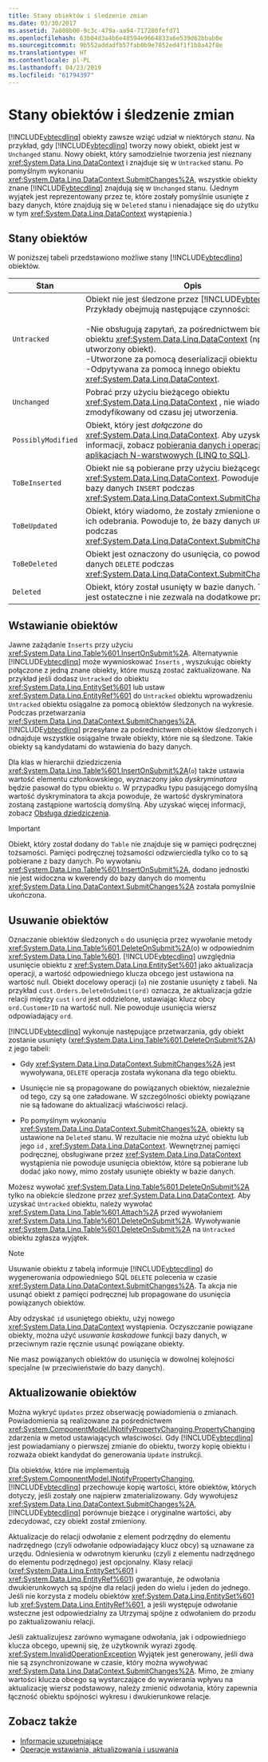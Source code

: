 ```yaml
---
title: Stany obiektów i śledzenie zmian
ms.date: 03/30/2017
ms.assetid: 7a808b00-9c3c-479a-aa94-717280fefd71
ms.openlocfilehash: 63b04d3a4b6e48594e9664833a6e539d62bbab0e
ms.sourcegitcommit: 9b552addadfb57fab0b9e7852ed4f1f1b8a42f8e
ms.translationtype: HT
ms.contentlocale: pl-PL
ms.lasthandoff: 04/23/2019
ms.locfileid: "61794397"
---
```

# <a name="object-states-and-change-tracking"></a>Stany obiektów i śledzenie zmian
[!INCLUDE[vbtecdlinq](../../../../../../includes/vbtecdlinq-md.md)] obiekty zawsze wziąć udział w niektórych *stanu*. Na przykład, gdy [!INCLUDE[vbtecdlinq](../../../../../../includes/vbtecdlinq-md.md)] tworzy nowy obiekt, obiekt jest w `Unchanged` stanu. Nowy obiekt, który samodzielnie tworzenia jest nieznany <xref:System.Data.Linq.DataContext> i znajduje się w `Untracked` stanu. Po pomyślnym wykonaniu <xref:System.Data.Linq.DataContext.SubmitChanges%2A>, wszystkie obiekty znane [!INCLUDE[vbtecdlinq](../../../../../../includes/vbtecdlinq-md.md)] znajdują się w `Unchanged` stanu. (Jednym wyjątek jest reprezentowany przez te, które zostały pomyślnie usunięte z bazy danych, które znajdują się w `Deleted` stanu i nienadające się do użytku w tym <xref:System.Data.Linq.DataContext> wystąpienia.)  
  
## <a name="object-states"></a>Stany obiektów  
 W poniższej tabeli przedstawiono możliwe stany [!INCLUDE[vbtecdlinq](../../../../../../includes/vbtecdlinq-md.md)] obiektów.  
  
|Stan|Opis|  
|-----------|-----------------|  
|`Untracked`|Obiekt nie jest śledzone przez [!INCLUDE[vbtecdlinq](../../../../../../includes/vbtecdlinq-md.md)]. Przykłady obejmują następujące czynności:<br /><br /> -Nie obsługują zapytań, za pośrednictwem bieżącego obiektu <xref:System.Data.Linq.DataContext> (np. nowo utworzony obiekt).<br />-Utworzone za pomocą deserializacji obiektu<br />-Odpytywana za pomocą innego obiektu <xref:System.Data.Linq.DataContext>.|  
|`Unchanged`|Pobrać przy użyciu bieżącego obiektu <xref:System.Data.Linq.DataContext> , nie wiadomo, został zmodyfikowany od czasu jej utworzenia.|  
|`PossiblyModified`|Obiekt, który jest *dołączone* do <xref:System.Data.Linq.DataContext>. Aby uzyskać więcej informacji, zobacz [pobierania danych i operacje CUD w aplikacjach N-warstwowych (LINQ to SQL)](../../../../../../docs/framework/data/adonet/sql/linq/data-retrieval-and-cud-operations-in-n-tier-applications.md).|  
|`ToBeInserted`|Obiekt nie są pobierane przy użyciu bieżącego <xref:System.Data.Linq.DataContext>. Powoduje to, że bazy danych `INSERT` podczas <xref:System.Data.Linq.DataContext.SubmitChanges%2A>.|  
|`ToBeUpdated`|Obiekt, który wiadomo, że zostały zmienione od czasu ich odebrania. Powoduje to, że bazy danych `UPDATE` podczas <xref:System.Data.Linq.DataContext.SubmitChanges%2A>.|  
|`ToBeDeleted`|Obiekt jest oznaczony do usunięcia, co powoduje bazy danych `DELETE` podczas <xref:System.Data.Linq.DataContext.SubmitChanges%2A>.|  
|`Deleted`|Obiekt, który został usunięty w bazie danych. Ten stan jest ostateczne i nie zezwala na dodatkowe przejścia.|  
  
## <a name="inserting-objects"></a>Wstawianie obiektów  
 Jawne zażądanie `Inserts` przy użyciu <xref:System.Data.Linq.Table%601.InsertOnSubmit%2A>. Alternatywnie [!INCLUDE[vbtecdlinq](../../../../../../includes/vbtecdlinq-md.md)] może wywnioskować `Inserts` , wyszukując obiekty połączone z jedną znane obiekty, które muszą zostać zaktualizowane. Na przykład jeśli dodasz `Untracked` do obiektu <xref:System.Data.Linq.EntitySet%601> lub ustaw <xref:System.Data.Linq.EntityRef%601> do `Untracked` obiektu wprowadzeniu `Untracked` obiektu osiągalne za pomocą obiektów śledzonych na wykresie. Podczas przetwarzania <xref:System.Data.Linq.DataContext.SubmitChanges%2A>, [!INCLUDE[vbtecdlinq](../../../../../../includes/vbtecdlinq-md.md)] przesyłane za pośrednictwem obiektów śledzonych i odnajduje wszystkie osiągalne trwałe obiekty, które nie są śledzone. Takie obiekty są kandydatami do wstawienia do bazy danych.  
  
 Dla klas w hierarchii dziedziczenia <xref:System.Data.Linq.Table%601.InsertOnSubmit%2A>(`o`) także ustawia wartość elementu członkowskiego, wyznaczony jako *dyskryminatora* będzie pasował do typu obiektu `o`. W przypadku typu pasującego domyślną wartość dyskryminatora ta akcja powoduje, że wartość dyskryminatora zostaną zastąpione wartością domyślną. Aby uzyskać więcej informacji, zobacz [Obsługa dziedziczenia](../../../../../../docs/framework/data/adonet/sql/linq/inheritance-support.md).  
  
> [!IMPORTANT]
>  Obiekt, który został dodany do `Table` nie znajduje się w pamięci podręcznej tożsamości. Pamięci podręcznej tożsamości odzwierciedla tylko co to są pobierane z bazy danych. Po wywołaniu <xref:System.Data.Linq.Table%601.InsertOnSubmit%2A>, dodano jednostki nie jest widoczna w kwerendy do bazy danych do momentu <xref:System.Data.Linq.DataContext.SubmitChanges%2A> została pomyślnie ukończona.  
  
## <a name="deleting-objects"></a>Usuwanie obiektów  
 Oznaczanie obiektów śledzonych `o` do usunięcia przez wywołanie metody <xref:System.Data.Linq.Table%601.DeleteOnSubmit%2A>(o) w odpowiednim <xref:System.Data.Linq.Table%601>. [!INCLUDE[vbtecdlinq](../../../../../../includes/vbtecdlinq-md.md)] uwzględnia usunięcie obiektu z <xref:System.Data.Linq.EntitySet%601> jako aktualizacja operacji, a wartość odpowiedniego klucza obcego jest ustawiona na wartość null. Obiekt docelowy operacji (`o`) nie zostanie usunięty z tabeli. Na przykład `cust.Orders.DeleteOnSubmit(ord)` oznacza, że aktualizacja gdzie relacji między `cust` i `ord` jest oddzielone, ustawiając klucz obcy `ord.CustomerID` na wartość null. Nie powoduje usunięcia wiersz odpowiadający `ord`.  
  
 [!INCLUDE[vbtecdlinq](../../../../../../includes/vbtecdlinq-md.md)] wykonuje następujące przetwarzania, gdy obiekt zostanie usunięty (<xref:System.Data.Linq.Table%601.DeleteOnSubmit%2A>) z jego tabeli:  
  
- Gdy <xref:System.Data.Linq.DataContext.SubmitChanges%2A> jest wywoływana, `DELETE` operacja została wykonana dla tego obiektu.  
  
- Usunięcie nie są propagowane do powiązanych obiektów, niezależnie od tego, czy są one załadowane. W szczególności obiekty powiązane nie są ładowane do aktualizacji właściwości relacji.  
  
- Po pomyślnym wykonaniu <xref:System.Data.Linq.DataContext.SubmitChanges%2A>, obiekty są ustawione na `Deleted` stanu. W rezultacie nie można użyć obiektu lub jego `id` , <xref:System.Data.Linq.DataContext>. Wewnętrznej pamięci podręcznej, obsługiwane przez <xref:System.Data.Linq.DataContext> wystąpienia nie powoduje usunięcia obiektów, które są pobierane lub dodać jako nowy, mimo zostały usunięte obiekty w bazie danych.  
  
 Możesz wywołać <xref:System.Data.Linq.Table%601.DeleteOnSubmit%2A> tylko na obiekcie śledzone przez <xref:System.Data.Linq.DataContext>. Aby uzyskać `Untracked` obiektu, należy wywołać <xref:System.Data.Linq.Table%601.Attach%2A> przed wywołaniem <xref:System.Data.Linq.Table%601.DeleteOnSubmit%2A>. Wywoływanie <xref:System.Data.Linq.Table%601.DeleteOnSubmit%2A> na `Untracked` obiektu zgłasza wyjątek.  
  
> [!NOTE]
>  Usuwanie obiektu z tabelą informuje [!INCLUDE[vbtecdlinq](../../../../../../includes/vbtecdlinq-md.md)] do wygenerowania odpowiedniego SQL `DELETE` polecenia w czasie <xref:System.Data.Linq.DataContext.SubmitChanges%2A>. Ta akcja nie usunąć obiekt z pamięci podręcznej lub propagowane do usunięcia powiązanych obiektów.  
>   
>  Aby odzyskać `id` usuniętego obiektu, użyj nowego <xref:System.Data.Linq.DataContext> wystąpienia. Oczyszczanie powiązane obiekty, można użyć *usuwanie kaskadowe* funkcji bazy danych, w przeciwnym razie ręcznie usunąć powiązane obiekty.  
>   
>  Nie masz powiązanych obiektów do usunięcia w dowolnej kolejności specjalne (w przeciwieństwie do bazy danych).  
  
## <a name="updating-objects"></a>Aktualizowanie obiektów  
 Można wykryć `Updates` przez obserwację powiadomienia o zmianach. Powiadomienia są realizowane za pośrednictwem <xref:System.ComponentModel.INotifyPropertyChanging.PropertyChanging> zdarzenia w metod ustawiających właściwości. Gdy [!INCLUDE[vbtecdlinq](../../../../../../includes/vbtecdlinq-md.md)] jest powiadamiany o pierwszej zmianie do obiektu, tworzy kopię obiektu i rozważa obiekt kandydat do generowania `Update` instrukcji.  
  
 Dla obiektów, które nie implementują <xref:System.ComponentModel.INotifyPropertyChanging>, [!INCLUDE[vbtecdlinq](../../../../../../includes/vbtecdlinq-md.md)] przechowuje kopię wartości, które obiektów, których dotyczy, jeśli zostały one najpierw zmaterializowany. Gdy wywołujesz <xref:System.Data.Linq.DataContext.SubmitChanges%2A>, [!INCLUDE[vbtecdlinq](../../../../../../includes/vbtecdlinq-md.md)] porównuje bieżące i oryginalne wartości, aby zdecydować, czy obiekt został zmieniony.  
  
 Aktualizacje do relacji odwołanie z element podrzędny do elementu nadrzędnego (czyli odwołanie odpowiadający klucz obcy) są uznawane za urzędu. Odniesienia w odwrotnym kierunku (czyli z elementu nadrzędnego do elementu podrzędnego) jest opcjonalny. Klasy relacji (<xref:System.Data.Linq.EntitySet%601> i <xref:System.Data.Linq.EntityRef%601>) gwarantuje, że odwołania dwukierunkowych są spójne dla relacji jeden do wielu i jeden do jednego. Jeśli nie korzysta z modelu obiektów <xref:System.Data.Linq.EntitySet%601> lub <xref:System.Data.Linq.EntityRef%601>, a jeśli występuje odwołanie wsteczne jest odpowiedzialny za Utrzymaj spójne z odwołaniem do przodu po zaktualizowaniu relacji.  
  
 Jeśli zaktualizujesz zarówno wymagane odwołania, jak i odpowiedniego klucza obcego, upewnij się, że użytkownik wyrazi zgodę. <xref:System.InvalidOperationException> Wyjątek jest generowany, jeśli dwa nie są zsynchronizowane w czasie, który można wywoływać <xref:System.Data.Linq.DataContext.SubmitChanges%2A>. Mimo, że zmiany wartości klucza obcego są wystarczające do wywierania wpływu na aktualizację wiersz podstawowy, należy zmienić odwołania, który zapewnia łączność obiektu spójności wykresu i dwukierunkowe relacje.  
  
## <a name="see-also"></a>Zobacz także

- [Informacje uzupełniające](../../../../../../docs/framework/data/adonet/sql/linq/background-information.md)
- [Operacje wstawiania, aktualizowania i usuwania](../../../../../../docs/framework/data/adonet/sql/linq/insert-update-and-delete-operations.md)
